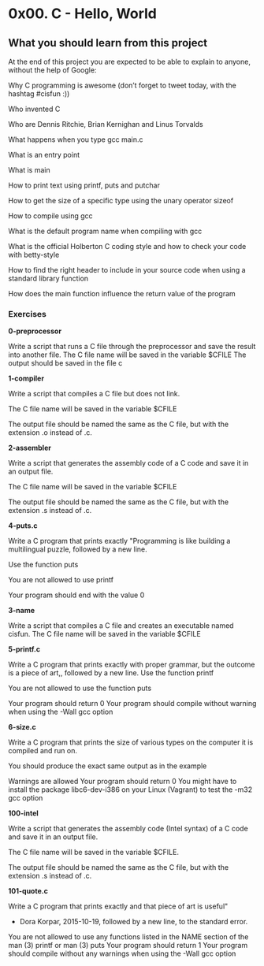 # 0x00. C - Hello, World

## What you should learn from this project

At the end of this project you are expected to be able to explain to anyone, without the help of Google:

Why C programming is awesome (don’t forget to tweet today, with the hashtag #cisfun :))

Who invented C

Who are Dennis Ritchie, Brian Kernighan and Linus Torvalds

What happens when you type gcc main.c

What is an entry point

What is main

How to print text using printf, puts and putchar

How to get the size of a specific type using the unary operator sizeof

How to compile using gcc

What is the default program name when compiling with gcc

What is the official Holberton C coding style and how to check your code with betty-style

How to find the right header to include in your source code when using a standard library function

How does the main function influence the return value of the program

### Exercises

**0-preprocessor**

Write a script that runs a C file through the preprocessor
and save the result into another file.
The C file name will be saved in the variable $CFILE
The output should be saved in the file c

**1-compiler**

Write a script that compiles a C file but does not link.

The C file name will be saved in the variable $CFILE

The output file should be named the same as the C file, but with the extension .o instead of .c.

**2-assembler**

Write a script that generates the assembly code of a C code and save it in
an output file.

The C file name will be saved in the variable $CFILE

The output file should be named the same as the C file, but with the extension .s instead of .c.

**4-puts.c**

Write a C program that prints exactly
"Programming is like building a multilingual puzzle, followed by a new line.

Use the function puts

You are not allowed to use printf

Your program should end with the value 0

**3-name**

Write a script that compiles a C file and creates an executable named cisfun.
The C file name will be saved in the variable $CFILE

**5-printf.c**

Write a C program that prints exactly with proper grammar, but the outcome is
a piece of art,, followed by a new line.
Use the function printf

You are not allowed to use the function puts

Your program should return 0
Your program should compile without warning when using the -Wall gcc option

**6-size.c**

Write a C program that prints the size of various types on the computer it is
compiled and run on.

You should produce the exact same output as in the example

Warnings are allowed
Your program should return 0
You might have to install the package libc6-dev-i386 on your Linux (Vagrant) to test the -m32 gcc option

**100-intel**

Write a script that generates the assembly code (Intel syntax) of a C code and save it in an output file.

The C file name will be saved in the variable $CFILE.

The output file should be named the same as the C file, but with the extension .s instead of .c.

**101-quote.c**

Write a C program that prints exactly and that piece of art is useful"
- Dora Korpar, 2015-10-19, followed by a new line, to the standard error.
  
You are not allowed to use any functions listed in the NAME section of the man (3) printf or man (3) puts
Your program should return 1
Your program should compile without any warnings when using the -Wall gcc option
